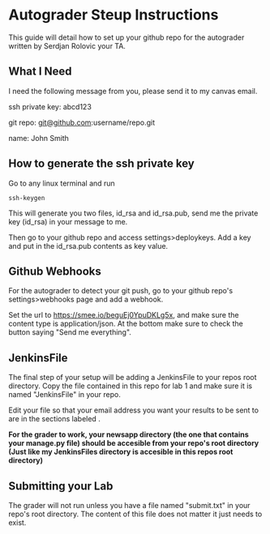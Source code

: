 # Autograder Steup Instructions
This guide will detail how to set up your github repo for the autograder written by Serdjan Rolovic your TA.

## What I Need
I need the following message from you, please send it to my canvas email.

ssh private key: abcd123

git repo: git@github.com:username/repo.git

name: John Smith

## How to generate the ssh private key
Go to any linux terminal and run
```
ssh-keygen
```
This will generate you two files, id_rsa and id_rsa.pub, send me the private key (id_rsa) in your message to me.

Then go to your github repo and access settings>deploykeys.  Add a key and put in the id_rsa.pub contents as key value.

## Github Webhooks
For the autograder to detect your git push, go to your github repo's settings>webhooks page and add a webhook.

Set the url to https://smee.io/beguEj0YpuDKLg5x, and make sure the content type is application/json.  At the bottom make sure to check the button saying "Send me everything".

## JenkinsFile
The final step of your setup will be adding a JenkinsFile to your repos root directory.  Copy the file contained in this repo for lab 1 and make sure it is named "JenkinsFile" in your repo.

Edit your file so that your email address you want your results to be sent to are in the sections labeled <put your email address here>.

**For the grader to work, your newsapp directory (the one that contains your manage.py file) should be accesible from your repo's root directory (Just like my JenkinsFiles directory is accesible in this repos root directory)**

## Submitting your Lab
The grader will not run unless you have a file named "submit.txt" in your repo's root directory.  The content of this file does not matter it just needs to exist.
